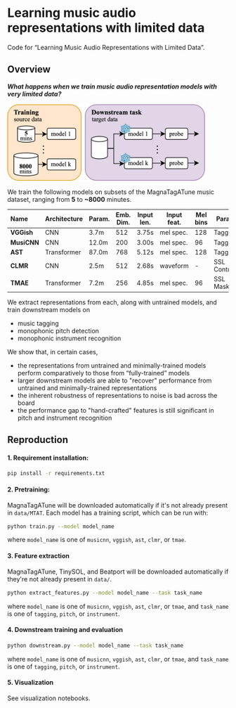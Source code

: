 # Learning music audio representations with limited data
Code for “Learning Music Audio Representations with Limited Data”.

## Overview
***What happens when we train music audio representation models with very limited data?***

<img src="figures/overview.png" width="450" alt="overview">

We train the following models on subsets of the MagnaTagATune music dataset, ranging from **5** to **~8000** minutes.

| Name | Architecture | Param. | Emb. Dim. | Input len. | Input feat. | Mel bins | Paradigm |
:------|--------------|--------|-------------------|--------|---------|----------|----------|
| **VGGish** | CNN | 3.7m | 512 | 3.75s | mel spec. | 128 | Tagging |
| **MusiCNN** | CNN | 12.0m | 200 | 3.00s | mel spec. | 96 | Tagging |
| **AST** | Transformer | 87.0m | 768 | 5.12s | mel spec. | 128 | Tagging |
| **CLMR** | CNN | 2.5m | 512 | 2.68s | waveform | - | SSL Contrastive |
| **TMAE** | Transformer | 7.2m | 256 | 4.85s | mel spec. | 96 | SSL Masked |

We extract representations from each, along with untrained models, and train downstream models on
- music tagging
- monophonic pitch detection
- monophonic instrument recognition

We show that, in certain cases,
- the representations from untrained and minimally-trained models perform comparatively to those from “fully-trained” models
- larger downstream models are able to "recover" performance from untrained and minimally-trained representations
- the inherent robustness of representations to noise is bad across the board
- the performance gap to "hand-crafted" features is still significant in pitch and instrument recognition

## Reproduction
#### 1. Requirement installation:
```bash
pip install -r requirements.txt
```

#### 2. Pretraining:
MagnaTagATune will be downloaded automatically if it's not already present in `data/MTAT`. Each model has a training script, which can be run with:
```bash
python train.py --model model_name
```
where `model_name` is one of `musicnn`, `vggish`, `ast`, `clmr`, or `tmae`.

#### 3. Feature extraction
MagnaTagATune, TinySOL, and Beatport will be downloaded automatically if they're not already present in `data/`.
```bash
python extract_features.py --model model_name --task task_name
```
where `model_name` is one of `musicnn`, `vggish`, `ast`, `clmr`, or `tmae`, and `task_name` is one of `tagging`, `pitch`, or `instrument`.

#### 4. Downstream training and evaluation
```bash
python downstream.py --model model_name --task task_name
```
where `model_name` is one of `musicnn`, `vggish`, `ast`, `clmr`, or `tmae`, and `task_name` is one of `tagging`, `pitch`, or `instrument`.

#### 5. Visualization
See visualization notebooks.
